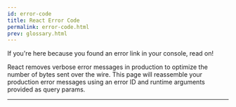 ```yaml
---
id: error-code
title: React Error Code
permalink: error-code.html
prev: glossary.html
---
```


If you're here because you found an error link in your console, read on!

React removes verbose error messages in production to optimize the number of bytes sent over the wire. This page will reassemble your production error messages using an error ID and runtime arguments provided as query params.

----

<div class="error-code-container"></div>
<script src="/react/js/ErrorCodeComponent.js"></script>
